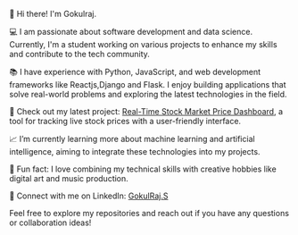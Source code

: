 👋 Hi there! I'm Gokulraj.

💻 I am passionate about software development and data science. Currently, I'm a student working on various projects to enhance my skills and contribute to the tech community.

📚 I have experience with Python, JavaScript, and web development frameworks like Reactjs,Django and Flask. I enjoy building applications that solve real-world problems and exploring the latest technologies in the field.

🚀 Check out my latest project: [Real-Time Stock Market Price Dashboard](https://github.com/Gokulraj0906/IBM-Project-Sem-4), a tool for tracking live stock prices with a user-friendly interface.

📈 I’m currently learning more about machine learning and artificial intelligence, aiming to integrate these technologies into my projects.

🌟 Fun fact: I love combining my technical skills with creative hobbies like digital art and music production.

🔗 Connect with me on LinkedIn: [GokulRaj.S]((https://www.linkedin.com/in/gokulraj0906))

Feel free to explore my repositories and reach out if you have any questions or collaboration ideas!

